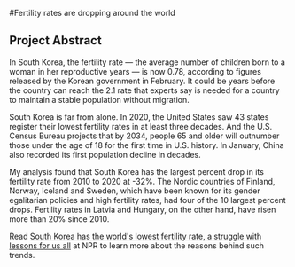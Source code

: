 #Fertility rates are dropping around the world

## Project Abstract

In South Korea, the fertility rate — the average number of children born to a woman in her reproductive years — is now 0.78, according to figures released by the Korean government in February. It could be years before the country can reach the 2.1 rate that experts say is needed for a country to maintain a stable population without migration.

South Korea is far from alone. In 2020, the United States saw 43 states register their lowest fertility rates in at least three decades. And the U.S. Census Bureau projects that by 2034, people 65 and older will outnumber those under the age of 18 for the first time in U.S. history. In January, China also recorded its first population decline in decades.

My analysis found that South Korea has the largest percent drop in its fertility rate from 2010 to 2020 at -32%. The Nordic countries of Finland, Norway, Iceland and Sweden, which have been known for its gender egalitarian policies and high fertility rates, had four of the 10 largest percent drops. Fertility rates in Latvia and Hungary, on the other hand, have risen more than 20% since 2010. 

Read <a href="https://www.npr.org/2023/03/14/1163341684/south-korea-fertility-rate?live=1" target="_blank">South Korea has the world's lowest fertility rate, a struggle with lessons for us all</a> at NPR to learn more about the reasons behind such trends.




